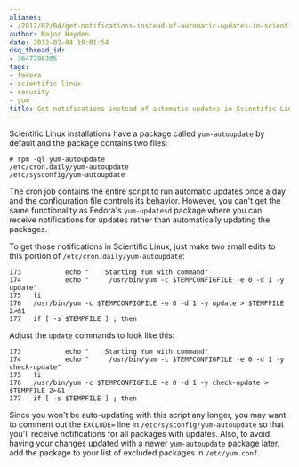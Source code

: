 ```yaml
---
aliases:
- /2012/02/04/get-notifications-instead-of-automatic-updates-in-scientific-linux/
author: Major Hayden
date: 2012-02-04 19:01:54
dsq_thread_id:
- 3647298205
tags:
- fedora
- scientific linux
- security
- yum
title: Get notifications instead of automatic updates in Scientific Linux
---
```


Scientific Linux installations have a package called `yum-autoupdate` by default and the package contains two files:

```
# rpm -ql yum-autoupdate
/etc/cron.daily/yum-autoupdate
/etc/sysconfig/yum-autoupdate
```


The cron job contains the entire script to run automatic updates once a day and the configuration file controls its behavior. However, you can't get the same functionality as Fedora's `yum-updatesd` package where you can receive notifications for updates rather than automatically updating the packages.

To get those notifications in Scientific Linux, just make two small edits to this portion of `/etc/cron.daily/yum-autoupdate`:

```
173           echo "    Starting Yum with command"
174           echo "     /usr/bin/yum -c $TEMPCONFIGFILE -e 0 -d 1 -y update"
175   fi
176   /usr/bin/yum -c $TEMPCONFIGFILE -e 0 -d 1 -y update > $TEMPFILE 2>&1
177   if [ -s $TEMPFILE ] ; then
```


Adjust the `update` commands to look like this:

```
173           echo "    Starting Yum with command"
174           echo "     /usr/bin/yum -c $TEMPCONFIGFILE -e 0 -d 1 -y check-update"
175   fi
176   /usr/bin/yum -c $TEMPCONFIGFILE -e 0 -d 1 -y check-update > $TEMPFILE 2>&1
177   if [ -s $TEMPFILE ] ; then
```


Since you won't be auto-updating with this script any longer, you may want to comment out the `EXCLUDE=` line in `/etc/sysconfig/yum-autoupdate` so that you'll receive notifications for all packages with updates. Also, to avoid having your changes updated with a newer `yum-autoupdate` package later, add the package to your list of excluded packages in `/etc/yum.conf`.